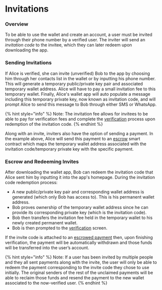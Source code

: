 # Invitations

### **Overview**

To be able to use the wallet and create an account, a user must be invited through their phone number by a verified user. The inviter will send an _invitation code_ to the invitee, which they can later redeem upon downloading the app.

### **Sending Invitations**

If Alice is verified, she can invite \(unverified\) Bob to the app by choosing him through her contacts list in the wallet or by inputting his phone number. This will generate a temporary public/private key pair and associated temporary wallet address. Alice will have to pay a small invitation fee to this temporary wallet. Finally, Alice's wallet app will auto populate a message including this temporary private key, now known as invitation code, and will prompt Alice to send this message to Bob through either SMS or WhatsApp.

{% hint style="info" %}
Note: The invitation fee allows for invitees to be able to pay for verification fees and complete the [verification](/celo-codebase/wallet/how-the-wallet-works/verification.md) process upon redemption of the invitation code.
{% endhint %}

Along with an invite, inviters also have the option of sending a payment. In the example above, Alice will send this payment to an [escrow](/celo-codebase/protocol/transactions/escrow.md) smart contract which maps the temporary wallet address associated with the invitation code/temporary private key with the specific payment.

### Escrow and Redeeming Invites

After downloading the wallet app, Bob can redeem the invitation code that Alice sent him by inputting it into the app's homepage. During the invitation code redemption process:

- A new public/private key pair and corresponding wallet address is generated \(which only Bob has access to\). This is his permanent wallet address.
- Bob proves ownership of the temporary wallet address since he can provide its corresponding private key \(which is the invitation code\).
- Bob then transfers the invitation fee held in the temporary wallet to his newly created permanent wallet.
- Bob is then prompted to the [verification](/celo-codebase/wallet/how-the-wallet-works/verification.md) screen.

If the invite code is attached to an [escrowed payment](/celo-codebase/protocol/transactions/escrow.md) then, upon finishing verification, the payment will be automatically withdrawn and those funds will be transferred into the user’s account.

{% hint style="info" %}
Note: If a user has been invited by multiple people and they all sent payments along with the invite, the user will only be able to redeem the payment corresponding to the invite code they chose to use initially. The original senders of the rest of the unclaimed payments will be able to reclaim those funds and resend the payment to the new wallet associated to the now-verified user.
{% endhint %}
